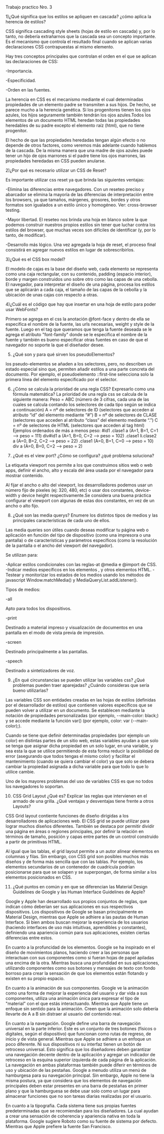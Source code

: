 Trabajo practico Nro. 3 


1)¿Qué significa que los estilos se apliquen en cascada? ¿cómo aplica la herencia de estilos?

 CSS significa cascading style sheets (hojas de estilo en cascada) y, por lo tanto, no debería extrañarnos que la cascada sea un concepto importante. Es el mecanismo que controla el resultado final cuando se aplican varias declaraciones CSS contrapuestas al mismo elemento.

Hay tres conceptos principales que controlan el orden en el que se aplican las declaraciones de CSS:

-Importancia.

-Especificidad.

-Orden en las fuentes.

La herencia en CSS es el mecanismo mediante el cual determinadas propiedades de un elemento padre se transmiten a sus hijos. De hecho, se parece mucho a la herencia genética. Si los progenitores tienen los ojos azules, los hijos seguramente también tendrán los ojos azules.Todos los elementos de un documento HTML heredan todas las propiedades heredables de su padre excepto el elemento raíz (html), que no tiene progenitor.

El hecho de que las propiedades heredadas tengan algún efecto o no depende de otros factores, como veremos más adelante cuando hablemos de la cascada. De la misma manera que una madre de ojos azules puede tener un hijo de ojos marrones si el padre tiene los ojos marrones, las propiedades heredadas en CSS pueden anularse.


2)¿Por qué es necesario utilizar un CSS de Reset?

Es importante utilizar css reset ya que brinda las siguientes ventajas:

-Elimina las diferencias entre navegadores. Con un reseteo preciso y abarcador se elimina la mayoría de las diferencias de interpretación entre los browsers, ya que tamaños, márgenes, grosores, bordes y otros formatos son igualados a un estilo único y homogéneo. Ver: cross-browser testing.

-Mayor libertad. El reseteo nos brinda una hoja en blanco sobre la que podemos construir nuestros propios estilos sin tener que luchar contra los estilos del browser, que muchas veces son difíciles de identificar (y, por lo tanto, de modificar).

-Desarrollo más lógico. Una vez agregada la hoja de reset, el proceso final consistirá en agregar nuevos estilos en lugar de sobrescribirlos.

3)¿Qué es el CSS box model?

El modelo de cajas es la base del diseño web, cada elemento se representa como una caja rectangular, con su contenido, padding (espacio interior), borde y margen construidos uno sobre otro como las capas de una cebolla. El navegador, para interpretar el diseño de una página, procesa los estilos que se aplicarán a cada caja, el tamaño de las capas de la cebolla y la ubicación de unas cajas con respecto a otras.

4)¿Cuál es el código que hay que insertar en una hoja de estilo para poder usar WebFonts?

Primero se agrega en el css la anotación @font-face y dentro de ella se especifica el nombre de la fuente, las urls necesarias, weight y style de la fuente. Luego en el tag que queramos que tenga la fuente deseada se le agrega el atributo "font-family" donde se le especifica el nombre de la fuente y también es bueno especificar otras fuentes en caso de que el navegador no soporte la que el diseñador desee.

5) ¿Qué son y para qué sirven los pseudoElementos?


los pseudo-elementos se añaden a los selectores, pero, no describen un estado especial sino que, permiten añadir estilos a una parte concreta del documento. Por ejemplo, el pseudoelemento ::first-line selecciona solo la primera línea del elemento especificado por el selector.

6) ¿Cómo se calcula la prioridad de una regla CSS? Expresarlo como una fórmula matemática?
La prioridad de una regla css se calcula de la siguiente manera:
Peso = ABC (número de 3 cifras, cada una de las cuales se calcula contando los selectores de cada tipo según se indica a continuación)
A = nº de selectores de ID (selectores que acceden al atributo “id” del elemento mediante “#”)
B = nº de selectores de CLASE (selectores que acceden al atributo “class” del elemento mediante “.”)
C = nº de selectores de HTML (selectores que acceden al tag html)
Ejemplos ordenados de más a menos peso:
#id1 .clase1 a (A=1, B=1, C=1 –> peso = 111)
div#id1 a (A=1, B=0, C=2 –> peso = 102)
.clase1 li.clase2 a (A=0, B=2, C=2 –> peso = 22)
.clase1 (A=0, B=1, C=0 –> peso = 10)
div a (A=0, B=0, C=2 –> peso = 2)



7) ¿Qué es el view port? ¿Cómo se configura? ¿qué problema soluciona?

La etiqueta viewport nos permite a los que construimos sitios web o web apps, definir el ancho, alto y escala del área usada por el navegador para mostrar contenido.

Al fijar el ancho o alto del viewport, los desarrolladores podemos usar un número fijo de pixeles (ej: 320, 480, etc) o usar dos constantes, device-width y device height respectivamente.Se considera una buena práctica configurar el viewport con algunas de estas dos constantes, en vez de un ancho o alto fijo.


8) ¿Qué son las media querys? Enumere los distintos tipos de medios y las principales características de cada uno de ellos.

Las media queries son útiles cuando deseas modificar tu página web o aplicación en función del tipo de dispositivo (como una impresora o una pantalla) o de características y parámetros específicos (como la resolución de la pantalla o el ancho del viewport del navegador).

Se utilizan para:

-Aplicar estilos condicionales con las reglas-at @media e @import de CSS.
-Indicar medios específicos en los elementos <link>, <source> y otros elementos HTML.
-Testear y monitorizar los estados de los medios usando los métodos de javascript Window.matchMedia() y MediaQueryList.addListener().


Tipos de medios:

-all

Apto para todos los dispositivos.

-print

Destinado a material impreso y visualización de documentos en una pantalla en el modo de vista previa de impresión. 

-screen

Destinado principalmente a las pantallas.

-speech

Destinado a sintetizadores de voz.

9) ¿En qué circunstancias se pueden utilizar las variables css? ¿Qué problemas pueden traer aparejadas? ¿Cuándo consideras que sería bueno utilizarlas?

Las variables CSS son entidades creadas en las hojas de estilos (definidas por el desarrollador de estilos) que contienen valores específicos que se pueden volver a utilizar en un documento. Se establecen mediante la notación de propiedades personalizadas (por ejemplo, --main-color: black;) y se accede mediante la función var() (por ejemplo, color: var (--main-color);).

Cuando se tiene que definir determinadas propiedades (por ejemplo un color) en distintas partes de un sitio web, estas variables ayudan a que solo se tenga que asignar dicha propiedad en un solo lugar, en una variable, y sea esta la que se utilice permitiendo de esta forma reducir la posibilidad de error (asegurando que todos tengas el mismo color) y facilitar el mantenimiento (cuando se quiera cambiar el color) ya que solo se debera cambiar la propiedad asignada a dicha variable para que todo lo que lo utilice cambie.

Uno de los mayores problemas del uso de variables CSS es que no todos los navegadores lo soportan.

10) CSS Grid Layout ¿Qué es? Explicar las reglas que intervienen en el armado de una grilla. ¿Qué ventajas y desventajas tiene frente a otros Layouts?

CSS Grid layout contiente funciones de diseño dirigidas a los desarrolladores de aplicaciones web. El CSS grid se puede utilizar para lograr muchos diseños diferentes. También se destaca por permitir dividir una página en áreas o regiones principales, por definir la relación en términos de tamaño, posición y capas entre partes de un control construido a partir de primitivas HTML.

Al igual que las tablas, el grid layout permite a un autor alinear elementos en columnas y filas. Sin embargo, con CSS grid son posibles muchos más diseños y de forma más sencilla que con las tablas. Por ejemplo, los elementos secundarios de un contenedor de cuadrícula podrían posicionarse para que se solapen y se superpongan, de forma similar a los elementos posicionados en CSS.

11) ¿Qué puntos en común y en que se diferencian las Material Design Guidelines de Google y las Human Interface Guidelines de Apple?

Google y Apple han desarrollado sus propios conjuntos de reglas, que indican cómo deberían ser sus aplicaciones en sus respectivos dispositivos. 
Los dispositivos de Google se basan principalmente en Material Design, mientras que Apple se adhiere a las pautas de Human Interface. Si bien ambos buscan mejorar la experiencia de los usuarios (haciendo interfaces de uso más intuitivas, aprendibles y constantes), definiendo una apariencia común para sus aplicaciones, existen ciertas diferencias entre estos.

En cuanto a la profuncidad de los elementos. Google se ha inspirado en el diseño de movimientos planos, haciendo creer a las personas que interactuan con sus componentes como si fueran hojas de papel apiladas una encima de la otra. Mientras busca una profundidad en sus aplicaciones, utilizando componentes como sus botones y mensajes de texto con fondo borroso para crear la sensación de que los elementos están flotando y existen en su propio espacio.

En cuanto a la animación de sus componentes. Google ve la animación como una forma de mejorar la experiencia del usuario y dar vida a sus componentes, utiliza una animación única para expresar el tipo de "material" con el que estás interactuando. Mientras que Apple tiene un enfoque sin sentido para la animación. Creen que la animación solo debería llevarte de A a B sin distraer al usuario del contenido real.

En cuanto a la navegación. Google define una barra de navegación universal en la parte inferior. Este es un conjunto de tres botones (físicos o digitales, según el dispositivo) que funcionan como rutas de regreso, de inicio y de vista general. Mientras que Apple se adhiere a un enfoque un poco diferente. Ni sus dispositivos ni su interfaz tienen un botón de retroceso universal. Esto significa que los diseñadores deben garantizar una navegación decente dentro de la aplicación y agregar un indicador de retroceso en la esquina superior izquierda de cada página de la aplicación. La navegación en ambas plataformas también puede diferir en términos de uso y ubicación de las pestañas. Google a menudo utiliza un menú de hamburgesa para su navegación principal. Sin embargo, Apple no tiene la misma postura, ya que considera que los elementos de navegación principales deben estar presentes en una barra de pestañas en primer plano y que la hamburguesa se debe usar solo como un lugar para almacenar funciones que no son tareas diarias realizadas por el usuario.

En cuanto a la tipografia. Cada sistema tiene sus propias fuentes predeterminadas que se recomiendan para los diseñadores. La cual ayudan a crear una sensación de coherencia y apariencia nativa en toda la plataforma. Google sugiere Roboto como su fuente de sistema por defecto. Mientras que Apple prefiere la fuente San Francisco.



